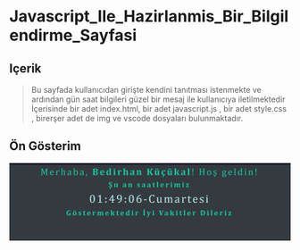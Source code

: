 # Javascript_Ile_Hazirlanmis_Bir_Bilgilendirme_Sayfasi

## Içerik
>Bu sayfada kullanıcıdan girişte kendini tanıtması istenmekte ve ardından gün saat bilgileri güzel bir mesaj ile kullanıcıya iletilmektedir
>İçerisinde bir adet index.html, bir adet javascript.js , bir adet style.css , birerşer adet de img ve vscode dosyaları bulunmaktadır.


## Ön Gösterim

![Öngösterim](img/Öngösterim.PNG)
